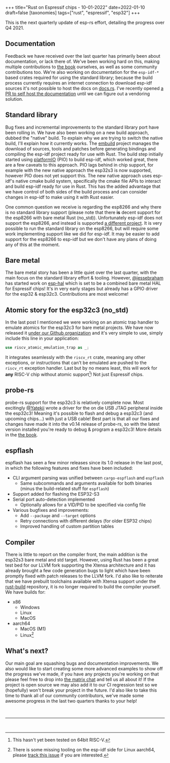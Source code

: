 +++
title="Rust on Espressif chips - 10-01-2022"
date=2022-01-10
draft=false
[taxonomies]
tags=["rust", "espressif", "esp32"]
+++

This is the next quarterly update of esp-rs effort, detailing the progress over Q4 2021.

## Documentation

Feedback we have received over the last quarter has primarily been about documentation, or lack there of. We've been working hard on this, making multiple contributions to [the book] ourselves, as well as some community contributions too. We're also working on documentation for the `esp-idf-*` based crates required for using the standard library; because the build process currently requires an internet connection to download esp-idf sources it's not possible to host the docs on [docs.rs]. I've recently opened [a PR to self host the documentation] until we can figure out a vendoring solution.

## Standard library

Bug fixes and incremental improvements to the standard library port have been rolling in. We have also been working on a new build approach, dubbed the "native" build. To explain why we are trying to switch the native build, I'll explain how it currently works. The [embuild] project manages the download of sources, tools and patches before generating bindings and compiling the esp-idf project ready for use with Rust. The build step initially started using [platformIO] (PIO) to build esp-idf, which worked great, there are a few caveats to this approach. PIO lags behind in chip support, for example with the new native approach the esp32s3 is now supported, however PIO does not yet support this. The new native approach uses esp-idf's native cmake build system, specifically the cmake file APIs to interact and build esp-idf ready for use in Rust. This has the added advantage that we have control of both sides of the build process and can consider changes in esp-idf to make using it with Rust easier.

One common question we receive is regarding the esp8266 and why there is no standard library support (please note that there **is** decent support for the esp8266 with bare metal Rust (no_std)). Unfortunately esp-idf does not support the esp8266, and instead is supported [a different project]. It is very possible to run the standard library on the esp8266, but will require some work implementing support like we did for esp-idf. It may be easier to add support for the esp8266 to esp-idf but we don't have any plans of doing any of this at the moment.

## Bare metal

The bare metal story has been a little quiet over the last quarter, with the main focus on the standard library effort & tooling. However, [@jessebraham] has started work on [esp-hal] which is set to be a combined bare metal HAL for Espressif chips! It's in very early stages but already has a GPIO driver for the esp32 & esp32c3. Contributions are most welcome!

## Atomic story for the esp32c3 (no_std)

In the last post I mentioned we were working on an atomic trap handler to emulate atomics for the esp32c3 for bare metal projects. We have now released it [under our Github organization] and it's very simple to use, simply include this line in your application:

```rust
use riscv_atomic_emulation_trap as _;
```

It integrates seamlessly with the `riscv_rt` crate, meaning any other exceptions, or instructions that can't be emulated are pushed to the `riscv_rt` exception handler. Last but by no means least, this will work for **any** RISC-V chip without atomic support[^1]! Not just Espressif chips.

## probe-rs

probe-rs support for the esp32c3 is relatively complete now. Most excitingly [@Yatekii](https://github.com/Yatekii) wrote a driver for the on die USB JTAG peripheral inside the esp32c3! Meaning it's possible to flash and debug a esp32c3 (and upcoming chips...) with just a USB cable! Best part is that all our fixes and changes have made it into the v0.14 release of probe-rs, so with the latest version installed you're ready to debug & program a esp32c3! More details in the [the book].

## espflash

espflash has seen a few minor releases since its 1.0 release in the last post, in which the following features and fixes have been included:

- CLI argument parsing was unified between `cargo-espflash` and `espflash`
  - Same subcommands and arguments available for both binaries (minus the build-related stuff for `espflash`)
- Support added for flashing the ESP32-S3
- Serial port auto-detection implemented
  - Optionally allows for a VID/PID to be specified via config file
- Various bugfixes and improvements:
  - Add `--package` and `--target` options
  - Retry connections with different delays (for older ESP32 chips)
  - Improved handling of custom partition tables

## Compiler

There is little to report on the compiler front, the main addition is the esp32s3 bare metal and std target. However, using Rust has been a great test bed for our LLVM fork supporting the Xtensa architecture and it has already brought a few code generation bugs to light which have been promptly fixed with patch releases to the LLVM fork. I'd also like to reiterate that we have prebuilt toolchains available with Xtensa support under the [rust-build] repository, it is no longer required to build the compiler yourself. We have builds for:

- x86
  - Windows
  - Linux
  - MacOS
- aarch64
  - MacOS (M1)
  - Linux[^2]

## What's next?

Our main goal are squashing bugs and documentation improvements. We also would like to start creating some more advanced examples to show off the progress we've made, if you have any projects you're working on that please feel free to drop into [the matrix chat] and tell us all about it! If the project is open source we may also add it to our CI regression test so we (hopefully) won't break your project in the future. I'd also like to take this time to thank all of our community contributors, we've made some awesome progress in the last two quarters thanks to your help!

<br/>

---

<br/>

[^1]: This hasn't yet been tested on 64bit RISC-V.

[^2]: There is some missing tooling on the esp-idf side for Linux aarch64, please [track this issue] if you are interested.



[the book]: https://esp-rs.github.io/book/
[docs.rs]: https://docs.rs
[a PR to self host the documentation]: https://github.com/esp-rs/esp-idf-sys/pull/50
[embuild]: https://github.com/ivmarkov/embuild
[a different project]: https://github.com/espressif/ESP8266_RTOS_SDK
[platformIO]: https://platformio.org/
[under our Github organization]: https://github.com/esp-rs/riscv-atomic-emulation-trap
[@jessebraham]: https://github.com/jessebraham
[esp-hal]: https://github.com/jessebraham/esp-hal
[rust-build]: https://github.com/esp-rs/rust-build
[track this issue]: https://github.com/esp-rs/esp-idf-sys/issues/14
[the matrix chat]: https://matrix.to/#/#esp-rs:matrix.org
